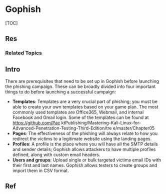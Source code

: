 # Gophish

[TOC]



## Res
### Related Topics



## Intro
There are prerequisites that need to be set up in Gophish before launching the phishing campaign. These can be broadly divided into four important things to do before launching a successful campaign:

- **Templates**: Templates are a very crucial part of phishing; you must be able to create your own templates based on your game plan. The most commonly used templates are Office365, Webmail, and internal Facebook and Gmail login. Some of the templates can be found at https://github.com/Pac ktPublishing/Mastering-Kali-Linux-for-Advanced-Penetration-Testing-Third-Edition/tre e/master/Chapter05
- **Pages**: The effectiveness of the phishing will always relate to how you redirect the victims to a legitimate website using the landing pages.
- **Profiles**: A profile is the place where you will have all the SMTP details and sender details; Gophish allows attackers to have multiple profiles defined, along with custom email headers.
- **Users and groups**: Upload single or bulk targeted victims email IDs with their first and last names. Gophish allows testers to create groups and import them in CSV format.


## Ref


